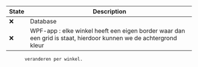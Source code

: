 ﻿State | Description
---------|----------
❌ | Database
❌ | WPF-app : elke winkel heeft een eigen border waar dan een grid is staat, hierdoor kunnen we de achtergrond kleur
	       veranderen per winkel.